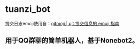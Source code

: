 # tuanzi_bot

提交日志emoji使用自：[gitmoji | git 提交信息的 emoji 指南](https://gitmoji.js.org/)

## 用于QQ群聊的简单机器人，基于Nonebot2。

